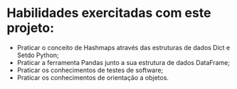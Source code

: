 # Habilidades exercitadas com este projeto:

- Praticar o conceito de Hashmaps através das estruturas de dados Dict e Setdo Python;
- Praticar a ferramenta Pandas junto a sua estrutura de dados DataFrame;
- Praticar os conhecimentos de testes de software;
- Praticar os conhecimentos de orientação a objetos.
<!-- Olá, Tryber!
Esse é apenas um arquivo inicial para o README do seu projeto no qual você pode customizar e reutilizar todas as vezes que for executar o trybe-publisher.

Para deixá-lo com a sua cara, basta alterar o seguinte arquivo da sua máquina: ~/.student-repo-publisher/custom/_NEW_README.md

É essencial que você preencha esse documento por conta própria, ok?
Não deixe de usar nossas dicas de escrita de README de projetos, e deixe sua criatividade brilhar!
:warning: IMPORTANTE: você precisa deixar nítido:
- quais arquivos/pastas foram desenvolvidos por você; 
- quais arquivos/pastas foram desenvolvidos por outra pessoa estudante;
- quais arquivos/pastas foram desenvolvidos pela Trybe.
-->
